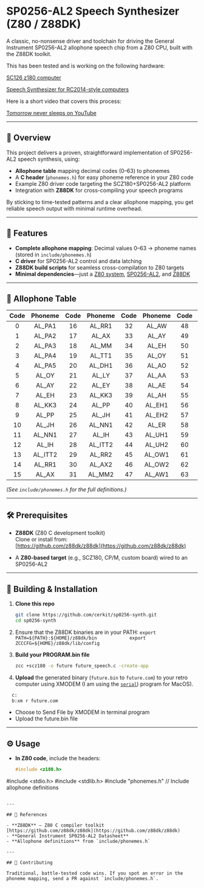 # SP0256-AL2 Speech Synthesizer (Z80 / Z88DK)

A classic, no-nonsense driver and toolchain for driving the General Instrument SP0256-AL2 allophone speech chip from a Z80 CPU, built with the Z88DK toolkit.

This has been tested and is working on the following hardware:

[SC126 z180 computer](https://www.tindie.com/products/tindiescx/sc126-z180-sbcmotherboard-kit-for-rcbus/)

[Speech Synthesizer for RC2014-style computers](https://www.tindie.com/products/mrgelee/mg005-speech-synthesiser-designed-for-rc2014/?pt=ac_prod_search)

Here is a short video that covers this process:

[Tomorrow never sleeps on YouTube](https://youtu.be/zUu2rRYJoMU)

---

## 📜 Overview

This project delivers a proven, straightforward implementation of SP0256-AL2 speech synthesis, using:

- **Allophone table** mapping decimal codes (0–63) to phonemes  
- A **C header** (`phonemes.h`) for easy phoneme reference in your Z80 code  
- Example Z80 driver code targeting the SCZ180+SP0256-AL2 platform  
- Integration with **Z88DK** for cross-compiling your speech programs

By sticking to time-tested patterns and a clear allophone mapping, you get reliable speech output with minimal runtime overhead.

---

## 🎯 Features

- **Complete allophone mapping**: Decimal values 0–63 → phoneme names (stored in `include/phonemes.h`)
- **C driver** for SP0256-AL2 control and data latching  
- **Z88DK build scripts** for seamless cross-compilation to Z80 targets  
- **Minimal dependencies**—just a [Z80 system](https://www.tindie.com/products/tindiescx/sc126-z180-sbcmotherboard-kit-for-rcbus/), [SP0256-AL2](https://www.tindie.com/products/mrgelee/mg005-speech-synthesiser-designed-for-rc2014/?pt=ac_prod_search), and [Z88DK](https://github.com/z88dk/z88dk)  

---

## 📖 Allophone Table

| Code | Phoneme | Code | Phoneme | Code | Phoneme | Code | Phoneme |
|:----:|:-------:|:----:|:-------:|:----:|:-------:|:----:|:-------:|
|  0   | AL_PA1  | 16   | AL_RR1  | 32   | AL_AW   | 48   | AL_WH   |
|  1   | AL_PA2  | 17   | AL_AX   | 33   | AL_AY   | 49   | AL_YY1  |
|  2   | AL_PA3  | 18   | AL_MM   | 34   | AL_EH   | 50   | AL_CH   |
|  3   | AL_PA4  | 19   | AL_TT1  | 35   | AL_OY   | 51   | AL_ER1  |
|  4   | AL_PA5  | 20   | AL_DH1  | 36   | AL_AO   | 52   | AL_ER2  |
|  5   | AL_OY   | 21   | AL_LY   | 37   | AL_AA   | 53   | AL_OW   |
|  6   | AL_AY   | 22   | AL_EY   | 38   | AL_AE   | 54   | AL_DH2  |
|  7   | AL_EH   | 23   | AL_KK3  | 39   | AL_AH   | 55   | AL_SS   |
|  8   | AL_KK3  | 24   | AL_PP   | 40   | AL_EH1  | 56   | AL_NN2  |
|  9   | AL_PP   | 25   | AL_JH   | 41   | AL_EH2  | 57   | AL_HH2  |
| 10   | AL_JH   | 26   | AL_NN1  | 42   | AL_ER   | 58   | AL_OR   |
| 11   | AL_NN1  | 27   | AL_IH   | 43   | AL_UH1  | 59   | AL_AR   |
| 12   | AL_IH   | 28   | AL_ITT2 | 44   | AL_UH2  | 60   | AL_YR   |
| 13   | AL_ITT2 | 29   | AL_RR2  | 45   | AL_OW1  | 61   | AL_GG2  |
| 14   | AL_RR1  | 30   | AL_AX2  | 46   | AL_OW2  | 62   | AL_EL   |
| 15   | AL_AX   | 31   | AL_MM2  | 47   | AL_AW1  | 63   | AL_BB2  |

*(See `include/phonemes.h` for the full definitions.)*

---

## 🛠️ Prerequisites

- **Z88DK** (Z80 C development toolkit)  
  Clone or install from:  
  [https://github.com/z88dk/z88dk](https://github.com/z88dk/z88dk)

- A **Z80-based target** (e.g., SCZ180, CP/M, custom board) wired to an SP0256-AL2
  
---

## 🚀 Building & Installation

1. **Clone this repo**  
   ```bash
   git clone https://github.com/cerkit/sp0256-synth.git
   cd sp0256-synth
   ```
2. Ensure that the Z88DK binaries are in your PATH: `export PATH=${PATH}:${HOME}/z88dk/bin           
export ZCCCFG=${HOME}/z88dk/lib/config`

3. **Build your PROGRAM.bin file**  
   ```bash
   zcc +scz180 -o future future_speech.c -create-app
   ```
4. **Upload** the generated binary (`future.bin` to `future.com`) to your retro computer using XMODEM (I am using the [`serial`](https://apps.apple.com/us/app/serial/id877615577?mt=12)) program for MacOS).
  ``` bash
    c:
    b:xm r future.com
  ```
- Choose to Send File by XMODEM in terminal program
- Upload the future.bin file
    
---

## ⚙️ Usage

- **In Z80 code**, include the headers:
  ```c
  #include <z180.h>
#include <stdio.h>
#include <stdlib.h>
#include "phonemes.h"  // Include allophone definitions
  ```

---

## 📝 References

- **Z88DK** – Z80 C compiler toolkit  
  [https://github.com/z88dk/z88dk](https://github.com/z88dk/z88dk)
- **General Instrument SP0256-AL2 Datasheet**
- **Allophone definitions** from `include/phonemes.h`

---

## 🤝 Contributing

Traditional, battle-tested code wins. If you spot an error in the phoneme mapping, send a PR against `include/phonemes.h`.
